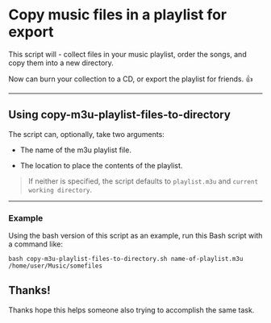 # Copy music files in a playlist for export

This script will - collect files in your music playlist, order the songs, and copy them into a new directory. 

Now can burn your collection to a CD, or export the playlist for friends. 👍


* * *

## Using copy-m3u-playlist-files-to-directory

The script can, optionally, take two arguments:

- The name of the m3u playlist file.

- The location to place the contents of the playlist. 

> If neither is specified, the script defaults to `playlist.m3u` and `current working directory`.


* * *

### Example 

Using the bash version of this script as an example, run this Bash script with a command like:

```
bash copy-m3u-playlist-files-to-directory.sh name-of-playlist.m3u /home/user/Music/somefiles
```



## Thanks!

Thanks hope this helps someone also trying to accomplish the same task.
